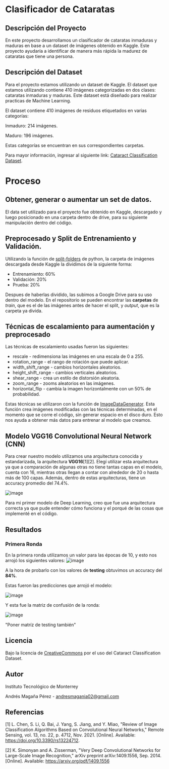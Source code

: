 # Clasificador de Cataratas
## Descripción del Proyecto
En este proyecto desarrollamos un clasificador de cataratas inmaduras y maduras en base a un dataset de imágenes obtenido en Kaggle. Este proyecto ayudaría a identificar de manera más rápida la madurez de cataratas que tiene una persona.

## Descripción del Dataset
Para el proyecto estamos utilizando un dataset de Kaggle. El dataset que estamos utilizando contiene 410 imágenes categorizadas en dos clases: cataratas inmaduras y maduras. Este dataset está diseñado para realizar practicas de Machine Learning.

El dataset contiene 410 imágenes de residuos etiquetados en varias categorías:

Inmaduro: 214 imágenes.

Maduro: 196 imágenes.

Estas categorías se encuentran en sus correspondientes carpetas.

Para mayor información, ingresar al siguiente link: [Cataract Classification Dataset](https://www.kaggle.com/datasets/akshayramakrishnan28/cataract-classification-dataset).

# Proceso
## Obtener, generar o aumentar un set de datos.
El data set utilizado para el proyecto fue obtenido en Kaggle, descargado y luego posicionado en una carpeta dentro de drive, para su siguiente manipulación dentro del código.

## Preprocesado y Split de Entrenamiento y Validación.
Utilizando la función de [split-folders](https://pypi.org/project/split-folders/) de python, la carpeta de imágenes descargada desde Kaggle la dividimos de la siguiente forma:

* Entrenamiento: 60%
* Validación: 20%
* Prueba: 20%

Despues de haberlas dividido, las subimos a Google Drive para su uso dentro del modelo. En el repositorio se pueden encontrar las **carpetas** de *train*, que es el de las imágenes antes de hacer el split, y *output*, que es la carpeta ya divida.

## Técnicas de escalamiento para aumentación y preprocesado
Las técnicas de escalamiento usadas fueron las siguientes:

- rescale - redimensiona las imágenes en una escala de 0 a 255.
- rotation_range - el rango de rotación que puede aplicar.
- width_shift_range - cambios horizontales aleatorios.
- height_shift_range - cambios verticales aleatorios.
- shear_range - crea un estilo de distorsión aleatoria.
- zoom_range - zooms aleatorios en las imágenes.
- horizontal_flip - cambia la imagen horizontalmente con un 50% de probabilidad.

Estas técnicas se utilizaron con la función de [ImageDataGenerator](https://www.tensorflow.org/api_docs/python/tf/keras/preprocessing/image/ImageDataGenerator). Esta función crea imágenes modificadas con las técnicas determinadas, en el momento que se corre el código, sin generar espacio en el disco duro. Esto nos ayuda a obtener más datos para entrenar al modelo que creamos.

## Modelo VGG16 Convolutional Neural Network (CNN)
Para crear nuestro modelo utilizamos una arquitectura conocida y estandarizada, la arquitectura **VGG16**[1][2]. Elegí utilizar esta arquitectura ya que a comparación de algunas otras no tiene tantas capas en el modelo, cuenta con 16, mientras otras llegan a contar con alrededor de 20 o hasta más de 100 capas. Además, dentro de estas arquitecturas, tiene un accuracy promedio del 74.4%. 

![image](https://github.com/AndresMaganaPerez/Aplicaciones-Avanzadas-Ciencias-Computacionales/assets/88801753/bd153ce4-5031-4ce5-8184-30ff6f362cbd)

Para mi primer modelo de Deep Learning, creo que fue una arquitectura correcta ya que pude entender cómo funciona y el porqué de las cosas que implementé en el código.

## Resultados
### Primera Ronda
En la primera ronda utilizamos un valor para las épocas de 10, y esto nos arrojó los siguientes valores:
![image](https://github.com/AndresMaganaPerez/Aplicaciones-Avanzadas-Ciencias-Computacionales/assets/88801753/06359d1b-a0e3-475d-8fd5-d3302a7c9451)

A la hora de probarlo con los valores de **testing** obtuvimos un accuracy del **84%**.

Estas fueron las predicciones que arrojó el modelo:

![image](https://github.com/AndresMaganaPerez/Aplicaciones-Avanzadas-Ciencias-Computacionales/assets/88801753/f9073ac0-314b-4e6a-979b-94e2581656bb)

Y esta fue la matriz de confusión de la ronda:

![image](https://github.com/AndresMaganaPerez/Aplicaciones-Avanzadas-Ciencias-Computacionales/assets/88801753/93c14fb2-3563-4688-a580-b0596443cf7a)

"Poner matríz de testing también"

## Licencia
Bajo la licencia de [CreativeCommons](https://creativecommons.org/licenses/by-sa/4.0/) por el uso del Cataract Classification Dataset.

## Autor
Instituto Tecnológico de Monterrey

Andrés Magaña Pérez - andresmagania02@gmail.com

## Referencias
[1] L. Chen, S. Li, Q. Bai, J. Yang, S. Jiang, and Y. Miao, "Review of Image Classification Algorithms Based on Convolutional Neural Networks," Remote Sensing, vol. 13, no. 22, p. 4712, Nov. 2021. [Online]. Available: https://doi.org/10.3390/rs13224712.

[2] K. Simonyan and A. Zisserman, "Very Deep Convolutional Networks for Large-Scale Image Recognition," arXiv preprint arXiv:1409.1556, Sep. 2014. [Online]. Available: https://arxiv.org/pdf/1409.1556

